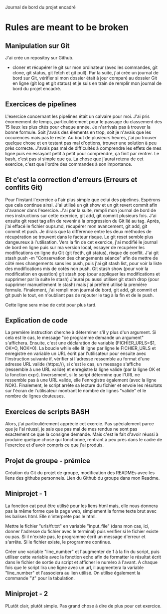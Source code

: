 Journal de bord du projet encadré

# Rules are meant to be broken


## Manipulation sur Git

J'ai crée un repositoy sur Github.
- cloner et récupérer le git sur mon ordinateur (avec les commandes, git clone, git status, git fetch et git pull).
Par la suite, j'ai crée un journal de bord sur Git, vérifier si mon dossier était à jour comparé au dossier Git en ligne (git log et git status) et je suis en train de remplir mon journal de bord du projet encadré.

## Exercices de pipelines

L'exercice concernant les pipelines était un calvaire pour moi. J'ai pris énormement de temps, particuliérement pour le passage du classement des 15 lieux les plus cités pour chaque année. Je n'arrivais pas à trouver la bonne formule. Soit j'avais des élements en trop, soit je n'avais que les occurences mais pas le reste. Au bout de plusieurs heures, j'ai pu trouver quelque chose et en testant pas mal d'options, trouver une solution à peu près correcte. J'avais pas mal de difficultés à comprendre les effets de mes ligne puis en essayant petit à petit pour comprendre, ça finit par rentrer. Le bash, c'est pas si simple que ça. La chose que j'aurai retenu de cet exercice, c'est que l'ordre des commandes à son importance.

## Et c'est la correction d'erreurs (Erreurs et conflits Git)

Pour l'instant l'exercice a l'air plus simple que celui des pipelines. Espérons que cela continue ainsi.
J'ai utilisé un git show et un git revert commit afin d'avancer dans l'exercice.
J'ai par la suite, rempli mon journal de bord de mes instructions sur cette exercice, git add, git commit plusieurs fois.
J'ai ensuite git reset tag afin de revenir à la progression du Git lié au tag.
Après, j'ai effacé le fichier oups.md, récupérer mon avancement, git add, git commit et push.
Je dirais que la différence entre les deux méthodes de récupération se trouvent dans le facteur risque. Le git reset semble plus dangeureux à l'utilisation.
Vers la fin de cet exercice, j'ai modifié le journal de bord en ligne puis sur ma version local, essayer de recupérer les modifications en ligne du Git (git fecth, git status), risque de conflit.
J'ai git stash push -m "Conservation des changements séance" afin de mettre de côté mes changements sans les push, puis j'ai git stash list, pour voir la liste des modifications mis de cotés non push.
Git stash show (pour voir la modification en question)
git stash pop (pour appliquer les modifications et supprimer par la suite le stash)
J'aurai pu aussi utiliser git stash drop (pour supprimer manuellement le stash) mais j'ai préféré utilisé la première formule.
Finalement, j'ai rempli mon journal de bord, git add, git commit et git push le tout, en n'oubliant pas de rajouter le tag à la fin et de le push.

Cette ligne sera mise de coté pour plus tard.

## Explication de code

La première instruction cherche à déterminer s'il y plus d'un argument. Si cela est le cas, le message "ce programme demande un argument" s'affichera. Ensuite, c'est une déclaration de variable (FICHIER_URLS=$1, OK=O, NOK=0).
La boucle while elle lit ligne par ligne le FICHIER_URLS et enregistre en variable un URL écrit par l'utilisateur pour ensuite avec l'instruction suivante if, vérifier si l'adresse ressemble au format d'une adresse URL valide (https://), si c'est le cas, un message s'affiche (ressemble à une URL valide) et enregistre la ligne valide (par la ligne OK et la fonction expr). Inversement, si le script détermine que l'URL ne ressemble pas à une URL valide, elle l'enregistre également (avec la ligne NOK).
Finalement, le script arrête sa lecture du fichier et envoie les résultats sur l'écran de l'utilisateur montrant le nombre de lignes "valide" et le nombre de lignes douteuses.

## Exercices de scripts BASH
Alors, j'ai particuliérement apprécié cet exercie. Pas spécialement parce que je l'ai réussi, je sais que pas mal de mes rendus ne sont pas exactement ce que la consigne demande. Mais c'est le fait d'avoir réussi à produire quelque chose qui fonctionne, rentrant à peu près dans le cadre de l'exercice et d'avoir compris ce que j'ai produis.

## Projet de groupe - prémice

Création du Git du projet de groupe, modification des READMEs avec les liens des githubs personnels. Lien du Github du groupe dans mon Readme.


## Miniprojet - 1

La fonction cat peut être utilisé pour les liens html mais, elle nous donnera pas la même forme que la page web, simplement la forme texte brut avec les balises html. Elle n'interprète pas le html.

Mettre le fichier "urls/fr.txt" en variable "input_file" (dans mon cas, ici, donner l'adresse du fichier avec le terminal) puis verifier si le fichier existe ou pas. Si il n'existe pas, le programme écrit un message d'erreur et s'arrête. Si le fichier existe, le programme continue.

Créer une variable "line_number" et l'augmenter de 1 à la fin du script, puis utiliser cette variable avec la fonction echo afin de formatter le résultat écrit dans le fichier de sortie du script et afficher le numéro à l'avant. A chaque fois que le script lira une ligne avec un url, il augmentera la variable "line_number" et l'associera au lien utilisé. On utilise également la commande "\t" pour la tabulation.

## Miniprojet - 2

PLutôt clair, plutôt simple. Pas grand chose à dire de plus pour cet exercice.


